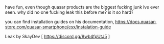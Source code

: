 have fun, even though quasar products are the biggest fucking junk ive ever seen. why did no one fucking leak this before me? is it so hard?

you can find installation guides on his documentation, https://docs.quasar-store.com/quasar-smartphone/esx/instalation-guide

Leak by SkayDev [ https://discord.gg/8wb4fpUtJ5 ]